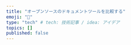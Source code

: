 ```yaml
---
title: "オープンソースのドキュメントツールを比較する"
emoji: "📄"
type: "tech" # tech: 技術記事 / idea: アイデア
topics: []
published: false
---
```


